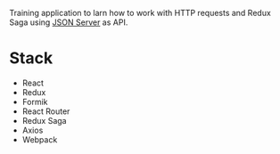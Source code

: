 Training application to larn how to work with HTTP requests and Redux Saga using [JSON Server](https://github.com/typicode/json-server) as API.

# Stack

* React 
* Redux
* Formik
* React Router
* Redux Saga
* Axios
* Webpack
